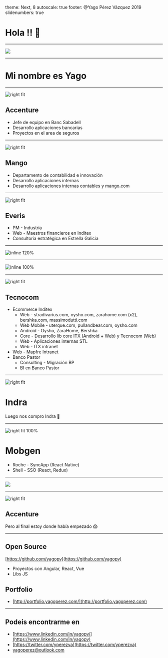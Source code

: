 theme: Next, 8
autoscale: true
footer: @Yago Pérez Vázquez 2019
slidenumbers: true

# Hola !! 👋

---

![](https://media.giphy.com/media/KQm5O05y9rzQA/giphy.gif)

---

# Mi nombre es Yago

---

![right fit](https://www.territorimac.com/wp-content/uploads/2017/08/what-is-accenture.jpg)

## Accenture

- Jefe de equipo en Banc Sabadell
- Desarrollo aplicaciones bancarias
- Proyectos en el area de seguros

---

![right fit](http://4.bp.blogspot.com/-ndgFUrHRX7s/UlwkWkk1CuI/AAAAAAAAAt0/pyZuValaJhU/s1600/mango-logo.jpg)

## Mango

- Departamento de contabilidad e innovación
- Desarrollo aplicaciones internas
- Desarrollo aplicaciones internas contables y mango.com

---

![right fit](https://mesadetemporada.com/wp-content/uploads/2018/10/everis-logo.png)

## Everis

- PM - Industria
- Web - Maestros financieros en Inditex
- Consultoría estratégica en Estrella Galicia

---

![inline 120%](https://media.giphy.com/media/KGVgi2nOVkCoE/giphy.gif)

---

![inline 100%](https://media.giphy.com/media/11ZSwQNWba4YF2/giphy.gif)

---

![right fit](https://www.vectorlogo.es/wp-content/uploads/2016/12/logo-vector-tecnocom.jpg)

## Tecnocom

- Ecommerce Inditex 
  - Web - stradivarius.com, oysho.com, zarahome.com (x2), bershka.com, massimodutti.com
  - Web Mobile - uterque.com, pullandbear.com, oysho.com
  - Android - Oysho, ZaraHome, Bershka
  - Core - Desarrollo lib core ITX (Android + Web) y Tecnocom (Web)
  - Web - Aplicaciones internas STL
  - Web - ITX intranet
- Web - Mapfre Intranet
- Banco Pastor
  - Consulting - Migración BP
  - BI en Banco Pastor 

---

![right fit](https://labolsaparaprincipiantes.com/wp-content/uploads/2017/11/indra-logo-680x410.jpg)

# Indra

Luego nos compro Indra 💩

---

![right fit 100%](https://pbs.twimg.com/profile_images/938387100038238208/e-V2wJE5_400x400.jpg)

# Mobgen

- Roche - SyncApp (React Native)
- Shell - SSO (React, Redux)

---

![](https://www.youtube.com/watch?v=HhzPwVaMCfo&t=74s)

---

![right fit](https://www.territorimac.com/wp-content/uploads/2017/08/what-is-accenture.jpg)

## Accenture

Pero al final estoy donde había empezado 😱

---

## Open Source

[https://github.com/yagopv](https://github.com/yagopv)

- Proyectos con Angular, React, Vue
- Libs JS

## Portfolio

- [http://portfolio.yagoperez.com/](http://portfolio.yagoperez.com)

---

## Podeis encontrarme en 

- [https://www.linkedin.com/in/yagopv/](https://www.linkedin.com/in/yagopv)
- [https://twitter.com/yperezva](https://twitter.com/yperezva)
- [yagoperez@outlook.com](mailto:yagoperez@outlook.com)

